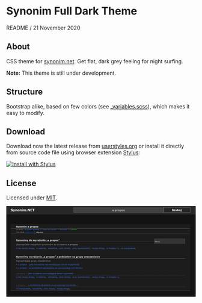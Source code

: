 
# Synonim Full Dark Theme

README / 21 November 2020

## About

CSS theme for [synonim.net](https://synonim.net/). Get flat, dark grey feeling for night surfing.

**Note:** This theme is still under development.

## Structure

Bootstrap alike, based on few colors (see [_variables.scss](https://github.com/Prologh/synonim-full-dark/blob/master/src/FullDark/wwwroot/css/_variables.scss)), which makes it easy to modify.

## Download

Download now the latest release from [userstyles.org](https://userstyles.org/styles/168594/synonim-full-dark) or install it directly from source code file using browser extension [Stylus](https://add0n.com/stylus.html):

[![Install with Stylus](https://img.shields.io/badge/Install%20with%20-Stylus-green.svg)](https://github.com/Prologh/synonim-full-dark/raw/master/dist/synonim-full-dark.user.styl)

## License

Licensed under [MIT](https://github.com/Prologh/synonim-full-dark/blob/master/LICENSE).

![Home page preview](https://raw.githubusercontent.com/Prologh/synonim-full-dark/master/docs/preview-01.png "Home page preview")
